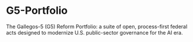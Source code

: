 # G5-Portfolio
The Gallegos-5 (G5) Reform Portfolio: a suite of open, process-first federal acts designed to modernize U.S. public-sector governance for the AI era.
